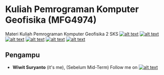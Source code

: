 # Kuliah Pemrograman Komputer Geofisika (MFG4974)
Materi Kuliah Pemrograman Komputer Geofisika 2 SKS
[![alt text][1.1]][1]
[![alt text][2.1]][2]
[![alt text][3.1]][3]
[![alt text][4.1]][4]
[![alt text][5.1]][5]
[![alt text][6.1]][6]

[1.1]: http://i.imgur.com/tXSoThF.png (twitter icon with padding)
[2.1]: http://i.imgur.com/P3YfQoD.png (facebook icon with padding)
[3.1]: http://i.imgur.com/yCsTjba.png (google plus icon with padding)
[4.1]: http://i.imgur.com/YckIOms.png (tumblr icon with padding)
[5.1]: http://i.imgur.com/1AGmwO3.png (dribbble icon with padding)
[6.1]: http://i.imgur.com/0o48UoR.png (github icon with padding)

## Pengampu
- **Wiwit Suryanto** (it's me), (Sebelum Mid-Term)
Follow me on [![alt text][1.1]][1]



 [1]: http://www.twitter.com/maswiet
 [2]: http://www.facebook.com/mas.wiet.52
 [3]: https://plus.google.com/#
 [4]: http://#
 [5]: http://dribbble.com/#
 [6]: http://www.github.com/maswiet
